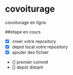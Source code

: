 # covoiturage
covoiturage en ligne

##etape en cours 
- [x] creer votre repository 
- [X] depot local votre repository 
- [X] ajouter des fichier 
- [] premier commit 
- [] depot distant 
